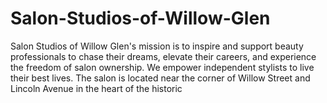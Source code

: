 # Salon-Studios-of-Willow-Glen
Salon Studios of Willow Glen's mission is to inspire and support beauty professionals to chase their dreams, elevate their careers, and experience the freedom of salon ownership. We empower independent stylists to live their best lives. The salon is located near the corner of Willow Street and Lincoln Avenue in the heart of the historic
